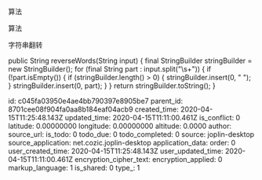算法

算法

字符串翻转

public String reverseWords(String input) {
	    final StringBuilder stringBuilder = new StringBuilder();
	    for (final String part : input.split("\\s+")) {
	        if (!part.isEmpty()) {
	          if (stringBuilder.length() > 0) {
	            stringBuilder.insert(0, " ");
	          }
	          stringBuilder.insert(0, part);
	        }
	    }
	    return stringBuilder.toString();
	    }


id: c045fa03950e4ae4bb790397e8905be7
parent_id: 8701cee08f904fa0aa8b184eaf04acb9
created_time: 2020-04-15T11:25:48.143Z
updated_time: 2020-04-15T11:11:00.461Z
is_conflict: 0
latitude: 0.00000000
longitude: 0.00000000
altitude: 0.0000
author: 
source_url: 
is_todo: 0
todo_due: 0
todo_completed: 0
source: joplin-desktop
source_application: net.cozic.joplin-desktop
application_data: 
order: 0
user_created_time: 2020-04-15T11:25:48.143Z
user_updated_time: 2020-04-15T11:11:00.461Z
encryption_cipher_text: 
encryption_applied: 0
markup_language: 1
is_shared: 0
type_: 1